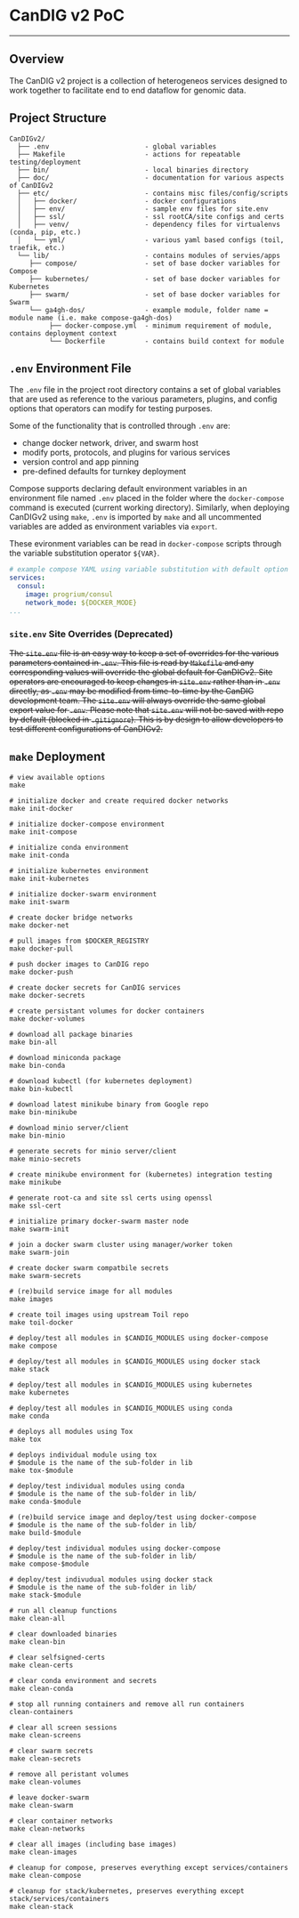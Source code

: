 # CanDIG v2 PoC

- - -

## Overview

The CanDIG v2 project is a collection of heterogeneos services designed to work together to facilitate end to end
dataflow for genomic data.

## Project Structure

```plaintext
CanDIGv2/
  ├── .env                        - global variables
  ├── Makefile                    - actions for repeatable testing/deployment
  ├── bin/                        - local binaries directory
  ├── doc/                        - documentation for various aspects of CanDIGv2
  ├── etc/                        - contains misc files/config/scripts
  │   ├── docker/                 - docker configurations
  │   ├── env/                    - sample env files for site.env
  │   ├── ssl/                    - ssl rootCA/site configs and certs
  │   ├── venv/                   - dependency files for virtualenvs (conda, pip, etc.)
  │   └── yml/                    - various yaml based configs (toil, traefik, etc.)
  └── lib/                        - contains modules of servies/apps
     ├── compose/                 - set of base docker variables for Compose
     ├── kubernetes/              - set of base docker variables for Kubernetes
     ├── swarm/                   - set of base docker variables for Swarm
     └── ga4gh-dos/               - example module, folder name = module name (i.e. make compose-ga4gh-dos)
          ├── docker-compose.yml  - minimum requirement of module, contains deployment context
          └── Dockerfile          - contains build context for module
```

## `.env` Environment File

The `.env` file in the project root directory contains a set of global variables that are used as reference to
the various parameters, plugins, and config options that operators can modify for testing purposes.

Some of the functionality that is controlled through `.env` are:

* change docker network, driver, and swarm host
* modify ports, protocols, and plugins for various services
* version control and app pinning
* pre-defined defaults for turnkey deployment

Compose supports declaring default environment variables in an environment file named `.env` placed in the folder
where the `docker-compose` command is executed (current working directory). Similarly, when deploying CanDIGv2
using `make`, `.env` is imported by `make` and all uncommented variables are added as environment variables via
`export`.

These evironment variables can be read in `docker-compose` scripts through the variable substitution operator
`${VAR}`.

```yaml
# example compose YAML using variable substitution with default option
services:
  consul:
    image: progrium/consul
    network_mode: ${DOCKER_MODE}
...
```

### `site.env` Site Overrides (Deprecated)

~~The `site.env` file is an easy way to keep a set of overrides for the various parameters contained in `.env`. This file is read by `Makefile` and any corresponding values will override the global default for CanDIGv2. Site operators are encouraged to keep changes in `site.env` rather than in `.env` directly, as `.env` may be modified from time-to-time by the CanDIG development team. The `site.env` will always override the same global export value for `.env`. Please note that `site.env` will not be saved with repo by default (blocked in `.gitignore`). This is by design to allow developers to test different configurations of CanDIGv2.~~

## `make` Deployment

```make
# view available options
make

# initialize docker and create required docker networks
make init-docker

# initialize docker-compose environment
make init-compose

# initialize conda environment
make init-conda

# initialize kubernetes environment
make init-kubernetes

# initialize docker-swarm environment
make init-swarm

# create docker bridge networks
make docker-net

# pull images from $DOCKER_REGISTRY
make docker-pull

# push docker images to CanDIG repo
make docker-push

# create docker secrets for CanDIG services
make docker-secrets

# create persistant volumes for docker containers
make docker-volumes

# download all package binaries
make bin-all

# download miniconda package
make bin-conda

# download kubectl (for kubernetes deployment)
make bin-kubectl

# download latest minikube binary from Google repo
make bin-minikube

# download minio server/client
make bin-minio

# generate secrets for minio server/client
make minio-secrets

# create minikube environment for (kubernetes) integration testing
make minikube

# generate root-ca and site ssl certs using openssl
make ssl-cert

# initialize primary docker-swarm master node
make swarm-init

# join a docker swarm cluster using manager/worker token
make swarm-join

# create docker swarm compatbile secrets
make swarm-secrets

# (re)build service image for all modules
make images

# create toil images using upstream Toil repo
make toil-docker

# deploy/test all modules in $CANDIG_MODULES using docker-compose
make compose

# deploy/test all modules in $CANDIG_MODULES using docker stack
make stack

# deploy/test all modules in $CANDIG_MODULES using kubernetes
make kubernetes

# deploy/test all modules in $CANDIG_MODULES using conda
make conda

# deploys all modules using Tox
make tox

# deploys individual module using tox
# $module is the name of the sub-folder in lib
make tox-$module

# deploy/test individual modules using conda
# $module is the name of the sub-folder in lib/
make conda-$module

# (re)build service image and deploy/test using docker-compose
# $module is the name of the sub-folder in lib/
make build-$module

# deploy/test individual modules using docker-compose
# $module is the name of the sub-folder in lib/
make compose-$module

# deploy/test indivudual modules using docker stack
# $module is the name of the sub-folder in lib/
make stack-$module

# run all cleanup functions
make clean-all

# clear downloaded binaries
make clean-bin

# clear selfsigned-certs
make clean-certs

# clear conda environment and secrets
make clean-conda

# stop all running containers and remove all run containers
clean-containers

# clear all screen sessions
make clean-screens

# clear swarm secrets
make clean-secrets

# remove all peristant volumes
make clean-volumes

# leave docker-swarm
make clean-swarm

# clear container networks
make clean-networks

# clear all images (including base images)
make clean-images

# cleanup for compose, preserves everything except services/containers
make clean-compose

# cleanup for stack/kubernetes, preserves everything except stack/services/containers
make clean-stack
```

